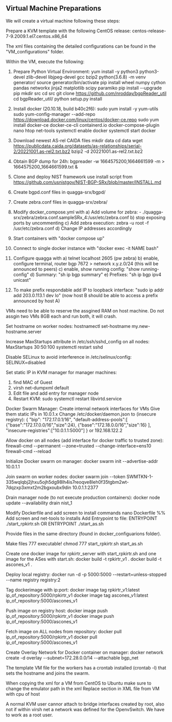 ## Virtual Machine Preparations

We will create a virtual machine following these steps:

Prepare a KVM template with the following CentOS release:
centos-release-7-9.2009.1.el7.centos.x86_64

The xml files containing the detailed configurations can be found in the "VM_configurations" folder.

Within the VM, execute the following:

1) Prepare Python Virtual Environment:
yum install -y python3 python3-devel zlib-devel libjpeg-devel gcc bzip2
python(3.6.8) -m venv generator/
source generator/bin/activate
pip install wheel numpy cython pandas networkx jinja2 matplotlib scipy paramiko
pip install --upgrade pip
mkdir src
cd src
git clone https://github.com/nrodday/bgpReader_util
cd bgpReader_util/
python setup.py install

2) Install docker (20.10.18, build b40c2f6):
sudo yum install -y yum-utils
sudo yum-config-manager --add-repo https://download.docker.com/linux/centos/docker-ce.repo
sudo yum install docker-ce docker-ce-cli containerd.io docker-compose-plugin nano htop net-tools
systemctl enable docker
systemctl start docker

3) Download newest AS-rel CAIDA files
mkdir data
cd data
wget https://publicdata.caida.org/datasets/as-relationships/serial-2/20221001.as-rel2.txt.bz2
bzip2 -d 20221001.as-rel2.txt.bz2

4) Obtain BGP dump for 24h:
bgpreader -w 1664575200,1664661599 -m > 1664575200_1664661599.txt &

5) Clone and deploy NIST framework
use install script from https://github.com/usnistgov/NIST-BGP-SRx/blob/master/INSTALL.md


6) Create bgpd.conf files in quagga-srx/bgpd/
7) Create zebra.conf files in quagga-srx/zebra/
8) Modify docker_compose.yml with 
	a) Add volume for zebra: - ./quagga-srx/zebra/zebra.conf.sampleSRx_4:/usr/etc/zebra.conf
	b) stop exposing ports by uncommenting
	c) Add zebra execution: zebra -u root -f /usr/etc/zebra.conf
	d) Change IP addresses accordingly
9) Start containers with "docker compose up"
10) Connect to single docker instance with "docker exec -it NAME bash"
11) Configure quagga with
	a) telnet localhost 2605 (pw zebra)
	b) enable, configure terminal, router bgp 7672 > network x.y.z.0/24 (this will be announced to peers)
	c) enable, show running config: "show running-config"
	d) Summary: "sh ip bgp summary"
	e) Prefixes: "sh ip bgp ipv4 unicast"
12) To make prefix respondable add IP to loopback interface: "sudo ip addr add 203.0.113.1 dev lo" (now host B should be able to access a prefix announced by host A)

VMs need to be able to reserve the assgined RAM on host machine. Do not assgin two VMs 8GB each and run both, it will crash.


Set hostname on worker nodes:
hostnamectl set-hostname my.new-hostname.server

Increase MaxStartups attribute in /etc/ssh/sshd_config on all nodes:
MaxStartups 30:50:100
systemctl restart sshd

Disable SELinux to avoid interference in /etc/selinux/config:
SELINUX=disabled

Set static IP in KVM manager for manager machines:
1) find MAC of Guest
2) virsh net-dumpxml default
3) Edit file and add entry for manager node
4) Restart KVM: sudo systemctl restart libvirtd.service

Docker Swarm Manager:
Create internal network interfaces for VMs
Give them static IPs in 10.0.1.x
Change /etc/docker/daemon.json to (insecure registry):
{
  "bip": "172.17.0.1/16",
  "default-address-pools":[
    {"base":"172.17.0.0/16","size":24},
    {"base":"172.18.0.0/16","size":16}
  ],
  "insecure-registries":["10.0.1.1:5000"]
}
or 192.168.122.2

Allow docker on all nodes (add interface for docker traffic to trusted zone):
firewall-cmd --permanent --zone=trusted --change-interface=ens10
firewall-cmd --reload

Initialize Docker swarm on manager:
docker swarm init --advertise-addr 10.0.1.1

Join swarm on worker nodes:
docker swarm join --token SWMTKN-1-335wqlqbj2jhxu5ojh5dg98lh4is7reoqve8leh0f35tgbm2wt-7dqzxp3xmxt2m2bgxoubx9din 10.0.1.1:2377

Drain manager node (to not execute production containers):
docker node update --availability drain nist_1

Modify Dockerfile and add screen to install commands
nano Dockerfile
%% Add screen and net-tools to installs
Add Entrypoint to file:
ENTRYPOINT ./start_rpkirtr.sh
OR
ENTRYPOINT ./start_as.sh

Provide files in the same directory (found in docker_configuarions folder).

Make files 777 executable!
chmod 777 start_rpkirtr.sh start_as.sh

Create one docker image for rpkirtr_server with start_rpkirtr.sh and one image for the ASes with start.sh:
docker build -t rpkirtr_v1 .
docker build -t ascones_v1 .

Deploy local registry:
docker run -d -p 5000:5000 --restart=unless-stopped --name registry registry:2

Tag dockerimage with ip:port:
docker image tag rpkirtr_v1:latest ip_of_repository:5000/rpkirtr_v1
docker image tag ascones_v1:latest ip_of_repository:5000/ascones_v1

Push image on registry host:
docker image push ip_of_repository:5000/rpkirtr_v1
docker image push ip_of_repository:5000/ascones_v1

Fetch image on ALL nodes from repository:
docker pull ip_of_repository:5000/rpkirtr_v1
docker pull ip_of_repository:5000/ascones_v1

Create Overlay Network for Docker container on manager:
docker network create -d overlay --subnet=172.28.0.0/14 --attachable bgp_net

The template VM file for the workers has a crontab installed (crontab -l) that sets the hostname and joins the swarm.



When copying the xml for a VM from CentOS to Ubuntu make sure to change the emulator path in the xml
Replace <cpu> section in XML file from VM with cpu of host

A normal KVM user cannor attach to bridge interfaces created by root, also not if within virsh net a network was defined for the OpenvSwitch. We have to work as a root user.